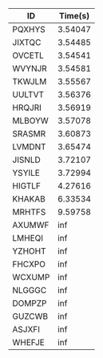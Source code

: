 |ID|Time(s)|
|-|-|
|PQXHYS|3.54047|
|JIXTQC|3.54485|
|OVCETL|3.54541|
|WVYNJR|3.54581|
|TKWJLM|3.55567|
|UULTVT|3.56376|
|HRQJRI|3.56919|
|MLBOYW|3.57078|
|SRASMR|3.60873|
|LVMDNT|3.65474|
|JISNLD|3.72107|
|YSYILE|3.72994|
|HIGTLF|4.27616|
|KHAKAB|6.33534|
|MRHTFS|9.59758|
|AXUMWF|inf|
|LMHEQI|inf|
|YZHOHT|inf|
|FHCXPO|inf|
|WCXUMP|inf|
|NLGGGC|inf|
|DOMPZP|inf|
|GUZCWB|inf|
|ASJXFI|inf|
|WHEFJE|inf|
